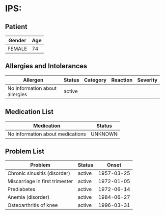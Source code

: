 # IPS:

## Patient

|Gender|Age|
|---|---|
|FEMALE|74|

## Allergies and Intolerances

|Allergen|Status|Category|Reaction|Severity|
|---|---|---|---|---|
|No information about allergies|active||||

## Medication List

|Medication|Status|
|---|---|
|No information about medications|UNKNOWN|

## Problem List

|Problem|Status|Onset|
|---|---|---|
|Chronic sinusitis (disorder)|active|1957-03-25|
|Miscarriage in first trimester|active|1972-01-05|
|Prediabetes|active|1972-06-14|
|Anemia (disorder)|active|1984-06-27|
|Osteoarthritis of knee|active|1996-03-31|

